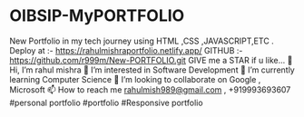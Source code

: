 # OIBSIP-MyPORTFOLIO
New Portfolio in my tech journey using HTML ,CSS ,JAVASCRIPT,ETC .
Deploy at :- https://rahulmishraportfolio.netlify.app/
GITHUB :- https://github.com/r999m/New-PORTFOLIO.git
GIVE me a STAR if u like...
👋 Hi, I’m rahul mishra
👀 I’m interested in Software Development
🌱 I’m currently learning Computer Science
💞️ I’m looking to collaborate on Google , Microsoft
📫 How to reach me rahulmish989@gmail.com , +919993693607
#personal portfolio #portfolio #Responsive portfolio
